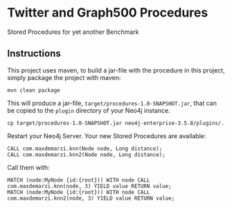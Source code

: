 # Twitter and Graph500 Procedures
Stored Procedures for yet another Benchmark


Instructions
------------ 

This project uses maven, to build a jar-file with the procedure in this
project, simply package the project with maven:

    mvn clean package

This will produce a jar-file, `target/procedures-1.0-SNAPSHOT.jar`,
that can be copied to the `plugin` directory of your Neo4j instance.

    cp target/procedures-1.0-SNAPSHOT.jar neo4j-enterprise-3.5.8/plugins/.
    

Restart your Neo4j Server. Your new Stored Procedures are available:

    CALL com.maxdemarzi.knn(Node node, Long distance);
    CALL com.maxdemarzi.knn2(Node node, Long distance);
    
Call them with:
        
    MATCH (node:MyNode {id:{root})) WITH node CALL com.maxdemarzi.knn(node, 3) YIELD value RETURN value;
    MATCH (node:MyNode {id:{root})) WITH node CALL com.maxdemarzi.knn2(node, 3) YIELD value RETURN value;    

    